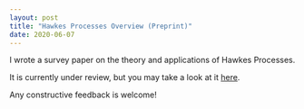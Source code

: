 ```yaml
---
layout: post
title: "Hawkes Processes Overview (Preprint)"
date: 2020-06-07
---
```


I wrote a survey paper on the theory and applications of Hawkes Processes.

It is currently under review, but you may take a look at it [here](/files/UPDATEDHawkes_Processes_Modelling_Inference_and_Control.pdf).

Any constructive feedback is welcome!